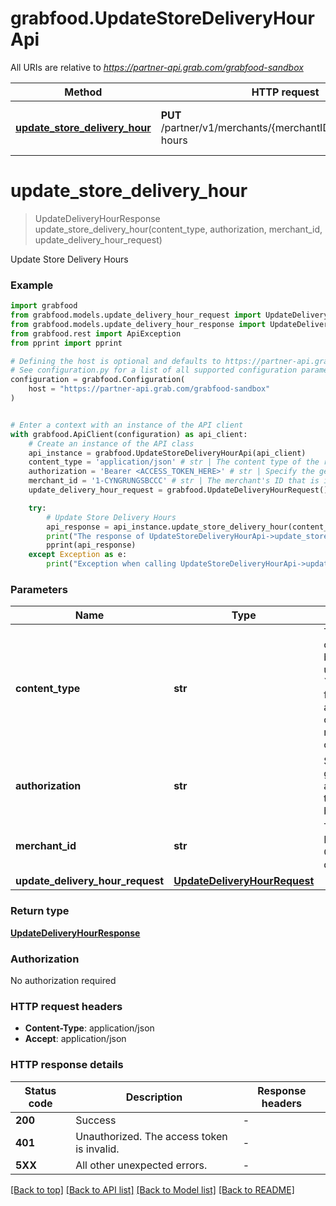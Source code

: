 # grabfood.UpdateStoreDeliveryHourApi

All URIs are relative to *https://partner-api.grab.com/grabfood-sandbox*

Method | HTTP request | Description
------------- | ------------- | -------------
[**update_store_delivery_hour**](UpdateStoreDeliveryHourApi.md#update_store_delivery_hour) | **PUT** /partner/v1/merchants/{merchantID}/store/opening-hours | Update Store Delivery Hours


# **update_store_delivery_hour**
> UpdateDeliveryHourResponse update_store_delivery_hour(content_type, authorization, merchant_id, update_delivery_hour_request)

Update Store Delivery Hours

### Example


```python
import grabfood
from grabfood.models.update_delivery_hour_request import UpdateDeliveryHourRequest
from grabfood.models.update_delivery_hour_response import UpdateDeliveryHourResponse
from grabfood.rest import ApiException
from pprint import pprint

# Defining the host is optional and defaults to https://partner-api.grab.com/grabfood-sandbox
# See configuration.py for a list of all supported configuration parameters.
configuration = grabfood.Configuration(
    host = "https://partner-api.grab.com/grabfood-sandbox"
)


# Enter a context with an instance of the API client
with grabfood.ApiClient(configuration) as api_client:
    # Create an instance of the API class
    api_instance = grabfood.UpdateStoreDeliveryHourApi(api_client)
    content_type = 'application/json' # str | The content type of the request body. You must use `application/json` for this header as GrabFood API currently does not support other formats.
    authorization = 'Bearer <ACCESS_TOKEN_HERE>' # str | Specify the generated authorization token of the bearer type.
    merchant_id = '1-CYNGRUNGSBCCC' # str | The merchant's ID that is in GrabFood's database.
    update_delivery_hour_request = grabfood.UpdateDeliveryHourRequest() # UpdateDeliveryHourRequest | 

    try:
        # Update Store Delivery Hours
        api_response = api_instance.update_store_delivery_hour(content_type, authorization, merchant_id, update_delivery_hour_request)
        print("The response of UpdateStoreDeliveryHourApi->update_store_delivery_hour:\n")
        pprint(api_response)
    except Exception as e:
        print("Exception when calling UpdateStoreDeliveryHourApi->update_store_delivery_hour: %s\n" % e)
```



### Parameters


Name | Type | Description  | Notes
------------- | ------------- | ------------- | -------------
 **content_type** | **str**| The content type of the request body. You must use &#x60;application/json&#x60; for this header as GrabFood API currently does not support other formats. | 
 **authorization** | **str**| Specify the generated authorization token of the bearer type. | 
 **merchant_id** | **str**| The merchant&#39;s ID that is in GrabFood&#39;s database. | 
 **update_delivery_hour_request** | [**UpdateDeliveryHourRequest**](UpdateDeliveryHourRequest.md)|  | 

### Return type

[**UpdateDeliveryHourResponse**](UpdateDeliveryHourResponse.md)

### Authorization

No authorization required

### HTTP request headers

 - **Content-Type**: application/json
 - **Accept**: application/json

### HTTP response details

| Status code | Description | Response headers |
|-------------|-------------|------------------|
**200** | Success |  -  |
**401** | Unauthorized. The access token is invalid. |  -  |
**5XX** | All other unexpected errors. |  -  |

[[Back to top]](#) [[Back to API list]](../README.md#documentation-for-api-endpoints) [[Back to Model list]](../README.md#documentation-for-models) [[Back to README]](../README.md)


